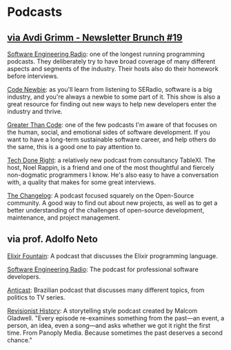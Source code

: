 # Podcasts

## [via Avdi Grimm - Newsletter Brunch #19](https://www.rubytapas.com/2017/04/30/brunch-19/)

[Software Engineering Radio](http://www.se-radio.net/): one of the longest running programming podcasts. They deliberately try to have broad coverage of many different aspects and segments of the industry. Their hosts also do their homework before interviews.

[Code Newbie](https://www.codenewbie.org): as you'll learn from listening to SERadio, software is a big industry, and you're always a newbie to some part of it. This show is also a great resource for finding out new ways to help new developers enter the industry and thrive.

[Greater Than Code](http://www.greaterthancode.com): one of the few podcasts I'm aware of that focuses on the human, social, and emotional sides of software development. If you want to have a long-term sustainable software career, and help others do the same, this is a good one to pay attention to.

[Tech Done Right](http://www.techdoneright.io): a relatively new podcast from consultancy TableXI. The host, Noel Rappin, is a friend and one of the most thoughtful and fiercely non-dogmatic programmers I know. He's also easy to have a conversation with, a quality that makes for some great interviews.


[The Changelog](https://changelog.com): A podcast focused squarely on the Open-Source community. A good way to find out about new projects, as well as to get a better understanding of the challenges of open-source development, maintenance, and project management.

## via prof. Adolfo Neto

[Elixir Fountain](elixirfountain.com): A podcast that discusses the Elixir programming language. 

[Software Engineering Radio](se-radio.net): The podcast for professional software developers. 

[Anticast](anticast.com.br): Brazilian podcast that discusses many different topics, from politics to TV series.

[Revisionist History](http://revisionisthistory.com): A storytelling style podcast created by Malcom Gladwell. "Every episode re-examines something from the past—an event, a person, an idea, even a song—and asks whether we got it right the first time. From Panoply Media. Because sometimes the past deserves a second chance."

 

